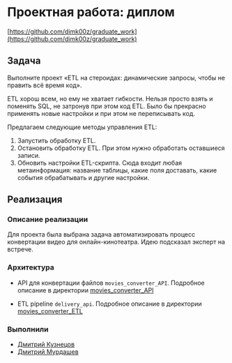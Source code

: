 # Проектная работа: диплом

[https://github.com/dimk00z/graduate_work](https://github.com/dimk00z/graduate_work)

## Задача

Выполните проект «ETL на стероидах: динамические запросы, 
чтобы не править всё время код».

ETL хорош всем, но ему не хватает гибкости. Нельзя просто взять и поменять SQL, 
не затронув при этом код ETL. Было бы прекрасно применять новые настройки и при этом не переписывать код.

Предлагаем следующие методы управления ETL:

1. Запустить обработку ETL.
2. Остановить обработку ETL. При этом нужно обработать оставшиеся записи.
3. Обновить настройки ETL-скрипта. Сюда входит любая метаинформация: 
название таблицы, какие поля доставать, какие события обрабатывать и другие настройки.

## Реализация

### Описание реализации

Для проекта была выбрана задача автоматизировать процесс конвертации видео для онлайн-кинотеатра. Идею подсказал эксперт на встрече.


### Архитектура


* API для конвертации файлов `movies_converter_API`. 
Подробное описание в директории [movies_converter_API](https://github.com/dimk00z/graduate_work/tree/main/movies_converter_API)

* ETL pipeline `delivery_api`. 
Подробное описание в директории [movies_converter_ETL](https://github.com/dimk00z/graduate_work/tree/aiflow-init/movies_converter_ETL/airflow)




### Выполнили

- [Дмитрий Кузнецов](https://github.com/dimk00z)
- [Дмитрий Мурдашев](https://github.com/di3mus)